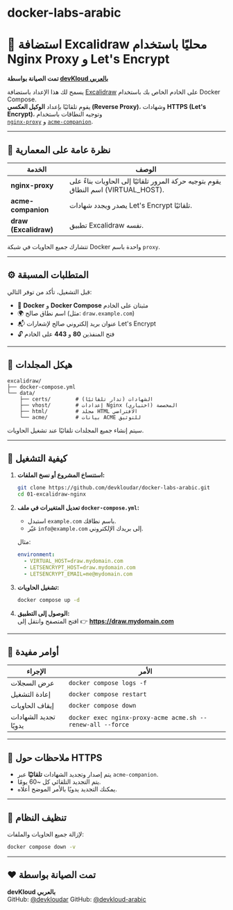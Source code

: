 # docker-labs-arabic

# 🧠 استضافة Excalidraw محليًا باستخدام Nginx Proxy و Let's Encrypt  
**تمت الصيانة بواسطة [devKloud بالعربي](https://github.com/devkloudar)**  


يسمح لك هذا الإعداد باستضافة [Excalidraw](https://github.com/excalidraw/excalidraw) على الخادم الخاص بك باستخدام Docker Compose.  
يقوم تلقائيًا بإعداد **الوكيل العكسي (Reverse Proxy)**، وشهادات **HTTPS (Let's Encrypt)**، وتوجيه النطاقات باستخدام  
[`nginx-proxy`](https://github.com/nginx-proxy/nginx-proxy) و [`acme-companion`](https://github.com/nginx-proxy/acme-companion).

---

## 🧩 نظرة عامة على المعمارية

| الخدمة | الوصف |
|----------|-------|
| **nginx-proxy** | يقوم بتوجيه حركة المرور تلقائيًا إلى الحاويات بناءً على اسم النطاق (VIRTUAL_HOST). |
| **acme-companion** | يصدر ويجدد شهادات Let's Encrypt تلقائيًا. |
| **draw (Excalidraw)** | تطبيق Excalidraw نفسه. |

تتشارك جميع الحاويات في شبكة Docker واحدة باسم `proxy`.

---

## ⚙️ المتطلبات المسبقة

قبل التشغيل، تأكد من توفر التالي:

- 🐳 **Docker** و **Docker Compose** مثبتان على الخادم  
- 🌍 اسم نطاق صالح (مثل: `draw.example.com`)  
- 📬 عنوان بريد إلكتروني صالح لإشعارات Let's Encrypt  
- 🔓 فتح المنفذين **80** و **443** على الخادم

---

## 📁 هيكل المجلدات

```
excalidraw/
├── docker-compose.yml
└── data/
    ├── certs/        # الشهادات (تدار تلقائيًا)
    ├── vhost/        # إعدادات Nginx المخصصة (اختياري)
    ├── html/         # مجلد HTML الافتراضي
    └── acme/         # بيانات ACME للتوثيق
```

سيتم إنشاء جميع المجلدات تلقائيًا عند تشغيل الحاويات.

---

## 🚀 كيفية التشغيل

1. **استنساخ المشروع أو نسخ الملفات:**
   ```bash
   git clone https://github.com/devkloudar/docker-labs-arabic.git
   cd 01-excalidraw-nginx
   ```

2. **تعديل المتغيرات في ملف `docker-compose.yml`:**  
   - استبدل `example.com` باسم نطاقك.  
   - غيّر `info@example.com` إلى بريدك الإلكتروني.

   مثال:
   ```yaml
   environment:
     - VIRTUAL_HOST=draw.mydomain.com
     - LETSENCRYPT_HOST=draw.mydomain.com
     - LETSENCRYPT_EMAIL=me@mydomain.com
   ```

3. **تشغيل الحاويات:**
   ```bash
   docker compose up -d
   ```

4. **الوصول إلى التطبيق:**  
   افتح المتصفح وانتقل إلى 👉 **https://draw.mydomain.com**

---

## 🧰 أوامر مفيدة

| الإجراء | الأمر |
|---------|--------|
| عرض السجلات | `docker compose logs -f` |
| إعادة التشغيل | `docker compose restart` |
| إيقاف الحاويات | `docker compose down` |
| تجديد الشهادات يدويًا | `docker exec nginx-proxy-acme acme.sh --renew-all --force` |

---

## 🔐 ملاحظات حول HTTPS

- يتم إصدار وتجديد الشهادات **تلقائيًا** عبر `acme-companion`.  
- يتم التجديد التلقائي كل ~60 يومًا.  
- يمكنك التجديد يدويًا بالأمر الموضح أعلاه.

---

## 🧹 تنظيف النظام

لإزالة جميع الحاويات والملفات:
```bash
docker compose down -v
```

---

## ❤️ تمت الصيانة بواسطة

**devKloud بالعربي**  
GitHub: [@devkloudar](https://github.com/devkloudar)
GitHub: [@devkloud-arabic](https://youtube.com/devkloud-arabic)
